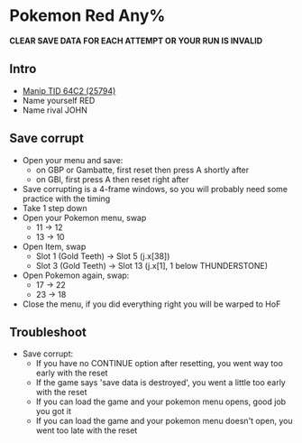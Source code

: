 # Pokemon Red Any%
**CLEAR SAVE DATA FOR EACH ATTEMPT OR YOUR RUN IS INVALID**

## Intro
- [Manip TID 64C2 (25794)](https://www.youtube.com/watch?v=Jh7Z_frbfNs)
- Name yourself RED
- Name rival JOHN

## Save corrupt
- Open your menu and save:
  - on GBP or Gambatte, first reset then press A shortly after
  - on GBI, first press A then reset right after
- Save corrupting is a 4-frame windows, so you will probably need some practice with the timing
- Take 1 step down
- Open your Pokemon menu, swap
  - 11 -> 12
  - 13 -> 10
- Open Item, swap
  - Slot 1 (Gold Teeth) -> Slot 5 (j.x[38])
  - Slot 3 (Gold Teeth) -> Slot 13 (j.x[1], 1 below THUNDERSTONE)
- Open Pokemon again, swap:
  - 17 -> 22
  - 23 -> 18
- Close the menu, if you did everything right you will be warped to HoF

## Troubleshoot
- Save corrupt:
  - If you have no CONTINUE option after resetting, you went way too early with the reset
  - If the game says 'save data is destroyed', you went a little too early with the reset
  - If you can load the game and your pokemon menu opens, good job you got it
  - If you can load the game and your pokemon menu doesn't open, you went too late with the reset
